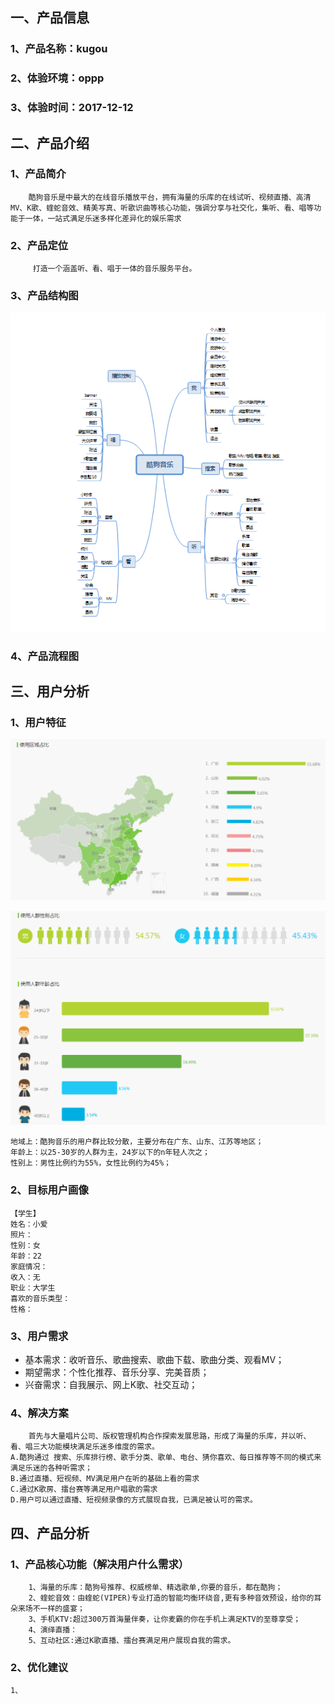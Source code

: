 ## 一、产品信息
### 1、产品名称：kugou
### 2、体验环境：oppp 
### 3、体验时间：2017-12-12

## 二、产品介绍
### 1、产品简介
        酷狗音乐是中最大的在线音乐播放平台，拥有海量的乐库的在线试听、视频直播、高清MV、K歌、蝰蛇音效、精美写真、听歌识曲等核心功能，强调分享与社交化，集听、看、唱等功能于一体，一站式满足乐迷多样化差异化的娱乐需求
### 2、产品定位
         打造一个涵盖听、看、唱于一体的音乐服务平台。  
### 3、产品结构图

![st_kugou](st_kugou.png)

### 4、产品流程图

## 三、用户分析
### 1、用户特征
![analyze_area](analyze_area.png)
    
![analyze_sex-age](analyze_sex-age.png)

    地域上：酷狗音乐的用户群比较分散，主要分布在广东、山东、江苏等地区；
    年龄上：以25-30岁的人群为主，24岁以下的n年轻人次之；
    性别上：男性比例约为55%，女性比例约为45%；
### 2、目标用户画像
    【学生】
    姓名：小爱
    照片：
    性别：女
    年龄：22
    家庭情况：
    收入：无
    职业：大学生
    喜欢的音乐类型：
    性格：

### 3、用户需求
* 基本需求：收听音乐、歌曲搜索、歌曲下载、歌曲分类、观看MV；
* 期望需求：个性化推荐、音乐分享、完美音质；
* 兴奋需求：自我展示、网上K歌、社交互动；

### 4、解决方案
        首先与大量唱片公司、版权管理机构合作探索发展思路，形成了海量的乐库，并以听、看、唱三大功能模块满足乐迷多维度的需求。
    A.酷狗通过 搜索、乐库排行榜、歌手分类、歌单、电台、猜你喜欢、每日推荐等不同的模式来满足乐迷的各种听需求；
    B.通过直播、短视频、MV满足用户在听的基础上看的需求
    C.通过K歌房、擂台赛等满足用户唱歌的需求
    D.用户可以通过直播、短视频录像的方式展现自我，已满足被认可的需求。

## 四、产品分析
### 1、产品核心功能（解决用户什么需求）
        1、海量的乐库：酷狗号推荐、权威榜单、精选歌单,你要的音乐，都在酷狗；
        2、蝰蛇音效：由蝰蛇(VIPER)专业打造的智能均衡环绕音,更有多种音效预设，给你的耳朵来场不一样的盛宴；
        3、手机KTV:超过300万首海量伴奏，让你麦霸的你在手机上满足KTV的至尊享受；
        4、演绎直播：
        5、互动社区:通过K歌直播、擂台赛满足用户展现自我的需求。

### 2、优化建议
    1、